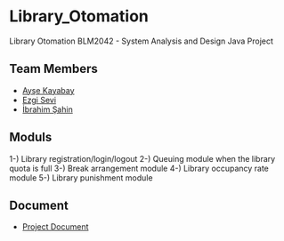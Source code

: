 # Library_Otomation
Library Otomation 
BLM2042 - System Analysis and Design Java Project

## Team Members 
* [Ayşe Kayabay](https://github.com/aysekayabay)
* [Ezgi Sevi](https://github.com/ecisev16)
* [İbrahim Şahin](https://github.com/balanceton)

## Moduls
1-) Library registration/login/logout
2-) Queuing module when the library quota is full
3-) Break arrangement module
4-) Library occupancy rate module
5-) Library punishment module

## Document
* [Project Document](https://github.com/aysekayabay/library_otomation/files/12218028/Sistem.Analizi.ve.Tasarimi.Raporu.1.pdf)
